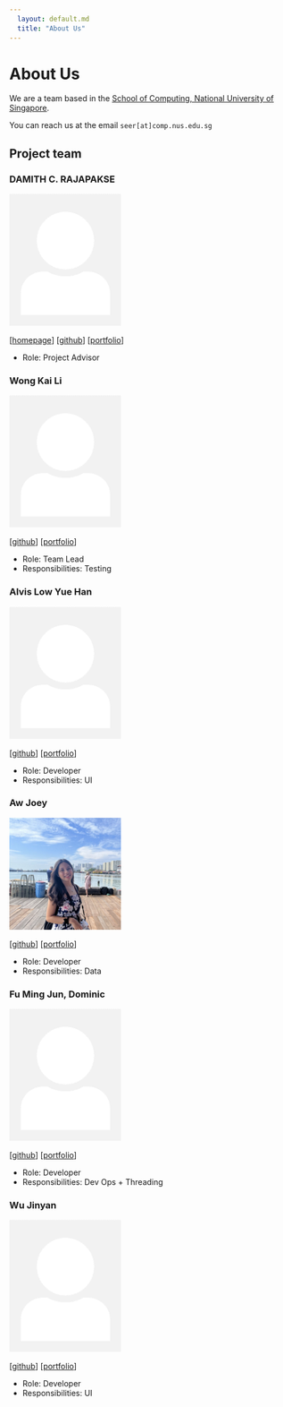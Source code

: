 ```yaml
---
  layout: default.md
  title: "About Us"
---
```


# About Us

We are a team based in the [School of Computing, National University of Singapore](http://www.comp.nus.edu.sg).

You can reach us at the email `seer[at]comp.nus.edu.sg`

## Project team

### DAMITH C. RAJAPAKSE

<img src="images/johndoe.png" width="200px">

[[homepage](http://www.comp.nus.edu.sg/~damithch)]
[[github](https://github.com/garywongkai)]
[[portfolio](team/johndoe.md)]

* Role: Project Advisor

### Wong Kai Li

<img src="images/johndoe.png" width="200px">

[[github](https://github.com/garywongkai)]
[[portfolio](team/johndoe.md)]

* Role: Team Lead
* Responsibilities: Testing

### Alvis Low Yue Han

<img src="images/johndoe.png" width="200px">

[[github](https://github.com/beefsausagee)]
[[portfolio](team/johndoe.md)]

* Role: Developer
* Responsibilities: UI

### Aw Joey

<img src="images/awjoey.jpg" width="200px">

[[github](https://github.com/AwJoey)] [[portfolio](team/johndoe.md)]

* Role: Developer
* Responsibilities: Data

### Fu Ming Jun, Dominic

<img src="images/johndoe.png" width="200px">

[[github](https://github.com/DominicFuMJ)]
[[portfolio](team/johndoe.md)]

* Role: Developer
* Responsibilities: Dev Ops + Threading

### Wu Jinyan

<img src="images/johndoe.png" width="200px">

[[github](https://github.com/Morninggloryyy)]
[[portfolio](team/johndoe.md)]

* Role: Developer
* Responsibilities: UI
